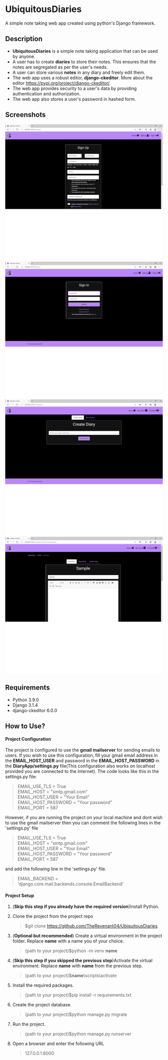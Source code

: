 # UbiquitousDiaries
A simple note taking web app created using python's Django framework.

## Description
* **UbiquitousDiaries** is a simple note taking application that can be used by anyone.
* A user has to create **diaries** to store their notes. This ensures that the notes are segregated as per the user's needs. 
* A user can store various **notes** in any diary and freely edit them.
* The web app uses a robust editor, **django-ckeditor**. More about the editor https://pypi.org/project/django-ckeditor/.
* The web app provides security to a user's data by providing authentication and authorization.
* The web app also stores a user's password in hashed form.

## Screenshots
![SignUp page](/static/images/signup.png)
![SignNn page](/static/images/signin.png)
![Diaries page](/static/images/diaries.png)
![EditNote page](/static/images/editnote.png)

## Requirements
* Python 3.9.0
* Django 3.1.4
* django-ckeditor 6.0.0

## How to Use?
#### Project Configuration
The project is configured to use the **gmail mailserver** for sending emails to users. If you wish to use this configuration, fill your gmail email address in the **EMAIL_HOST_USER** and password in the **EMAIL_HOST_PASSWORD** in the **DiaryApp/settings.py** file(This configuration also works on localhost provided you are connected to the internet). The code looks like this in the settings.py file:
>EMAIL_USE_TLS = True<br>
EMAIL_HOST = "smtp.gmail.com"<br>
EMAIL_HOST_USER = "Your Email"<br>
EMAIL_HOST_PASSWORD = "Your password"<br>
EMAIL_PORT = 587

However, if you are running the project on your local machine and dont wish to use the gmail mailserver then you can comment the following lines in the 'settings.py' file 
>EMAIL_USE_TLS = True<br>
EMAIL_HOST = "smtp.gmail.com"<br>
EMAIL_HOST_USER = "Your Email"<br>
EMAIL_HOST_PASSWORD = "Your password"<br>
EMAIL_PORT = 587

and add the following line in the 'settings.py' file.

>EMAIL_BACKEND = 'django.core.mail.backends.console.EmailBackend'
   
 #### Project Setup  
1. (**Skip this step if you already have the required version**)Install Python.

1. Clone the project from the project repo
   >$git clone https://github.com/TheRevenant04/UbiquitousDiaries.

1. (**Optional but recommended**) Create a virtual environment in the project folder. Replace **name** with a name you of your choice.
   >(path to your project)$python -m venv **name**  

1. (**Skip this step if you skipped the previous step**)Activate the virtual environment. Replace **name** with **name** from the previous step.
   >(path to your project)$**name**\scripts\activate
   
1. Install the required packages.
   >(path to your project)$pip install -r requirements.txt

1. Create the project database.
   >(path to your project)$python manage.py migrate
   
1. Run the project.
   >(path to your project)$python manage.py runserver
   
1. Open a browser and enter the following URL
   >127.0.0.1:8000
